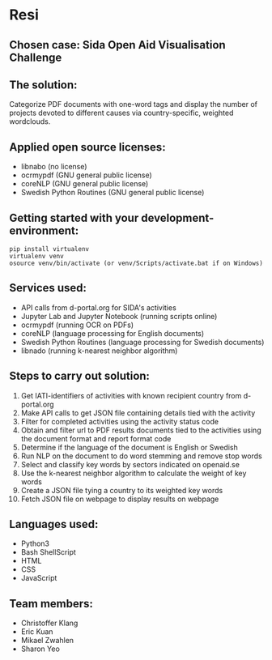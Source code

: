 # Resi  
  
## Chosen case: Sida Open Aid Visualisation Challenge  
  
## The solution: 
Categorize PDF documents with one-word tags and display the number of projects devoted to different causes via country-specific, weighted wordclouds.  
  
## Applied open source licenses:    
- libnabo (no license)  
- ocrmypdf (GNU general public license)  
- coreNLP (GNU general public license)  
- Swedish Python Routines (GNU general public license)  

  
## Getting started with your development-environment: 
```
pip install virtualenv
virtualenv venv
osource venv/bin/activate (or venv/Scripts/activate.bat if on Windows)
```
  
## Services used:  
- API calls from d-portal.org for SIDA's activities  
- Jupyter Lab and Jupyter Notebook (running scripts online)  
- ocrmypdf (running OCR on PDFs)  
- coreNLP (language processing for English documents)  
- Swedish Python Routines (language processing for Swedish documents)  
- libnado (running k-nearest neighbor algorithm)  
  
## Steps to carry out solution:  
1) Get IATI-identifiers of activities with known recipient country from d-portal.org  
2) Make API calls to get JSON file containing details tied with the activity  
3) Filter for completed activities using the activity status code  
4) Obtain and filter url to PDF results documents tied to the activities using the document format and report format code  
5) Determine if the language of the document is English or Swedish  
6) Run NLP on the document to do word stemming and remove stop words  
7) Select and classify key words by sectors indicated on openaid.se  
8) Use the k-nearest neighbor algorithm to calculate the weight of key words  
9) Create a JSON file tying a country to its weighted key words  
10) Fetch JSON file on webpage to display results on webpage  
  
## Languages used:    
- Python3  
- Bash ShellScript
- HTML
- CSS
- JavaScript
  
## Team members:  
- Christoffer Klang
- Eric Kuan  
- Mikael Zwahlen  
- Sharon Yeo    
